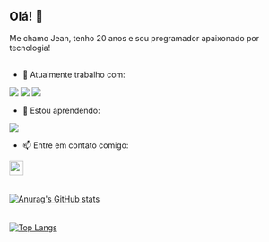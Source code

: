 ## Olá! 👋

Me chamo Jean, tenho 20 anos e sou programador apaixonado por tecnologia!
<br>
<br>
- 🔭 Atualmente trabalho com:
<img src= "https://img.shields.io/badge/HTML5-E34F26?style=for-the-badge&logo=html5&logoColor=white">
<img src= "https://img.shields.io/badge/CSS3-1572B6?style=for-the-badge&logo=css3&logoColor=white">
<img src="https://img.shields.io/badge/JavaScript-F7DF1E?style=for-the-badge&logo=javascript&logoColor=black">
<br>

- 🌱 Estou aprendendo:
<img src="https://img.shields.io/badge/React-20232A?style=for-the-badge&logo=react&logoColor=61DAFB">
<br>

- 📫 Entre em contato comigo:

<a href="https://www.instagram.com/jeanholandaa/"> <img src="https://cdn-icons-png.flaticon.com/128/1384/1384031.png" height= 25px>
<br>
<br>
<br>
![Anurag's GitHub stats](https://github-readme-stats.vercel.app/api?username=JeanHolanda&show_icons=true&theme=transparent)
<br>
<br>
<br>
[![Top Langs](https://github-readme-stats.vercel.app/api/top-langs/?username=JeanHolanda&layout=donut)](https://github.com/anuraghazra/github-readme-stats)


